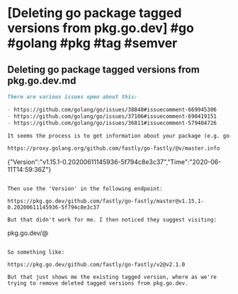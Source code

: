 # [Deleting go package tagged versions from pkg.go.dev] #go #golang #pkg #tag #semver

## Deleting go package tagged versions from pkg.go.dev.md

```markdown
There are various issues open about this:

- https://github.com/golang/go/issues/38848#issuecomment-669945306
- https://github.com/golang/go/issues/37106#issuecomment-690419151
- https://github.com/golang/go/issues/36811#issuecomment-579404726

It seems the process is to get information about your package (e.g. go-fastly) from an endpoint like the following:

https://proxy.golang.org/github.com/fastly/go-fastly/@v/master.info

```
{"Version":"v1.15.1-0.20200611145936-5f794c8e3c37","Time":"2020-06-11T14:59:36Z"}
```

Then use the 'Version' in the following endpoint:

https://pkg.go.dev/github.com/fastly/go-fastly/master@v1.15.1-0.20200611145936-5f794c8e3c37

But that didn't work for me. I then noticed they suggest visiting:

```
pkg.go.dev/<import-path>@<semantic-version>
```

So something like:

https://pkg.go.dev/github.com/fastly/go-fastly/v2@v2.1.0

But that just shows me the existing tagged version, where as we're trying to remove deleted tagged versions from pkg.go.dev.
```

